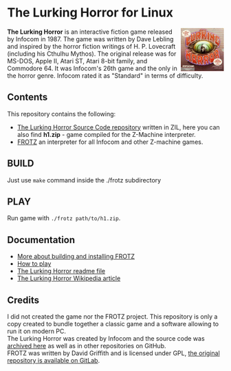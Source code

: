 # The Lurking Horror for Linux

<img align="right" width="100" height="100" src="https://github.com/przem360/The-Lurking-Horror/blob/master/Lurking_Horror_box_art.jpg?raw=true"> **The Lurking Horror** is an interactive fiction game released by Infocom in 1987. The game was written by Dave Lebling and inspired by the horror fiction writings of H. P. Lovecraft (including his Cthulhu Mythos). The original release was for MS-DOS, Apple II, Atari ST, Atari 8-bit family, and Commodore 64. It was Infocom's 26th game and the only in the horror genre. Infocom rated it as "Standard" in terms of difficulty.

## Contents

This repository contains the following:  
  
 - [The Lurking Horror Source Code repository](https://github.com/historicalsource/lurkinghorror) written in ZIL, here you can also find **h1.zip** - game compiled for the Z-Machine interpreter.  
 - [FROTZ](https://gitlab.com/DavidGriffith/frotz) an interpreter for all Infocom and other Z-machine games.
   
## BUILD
  
Just use `make` command inside the ./frotz subdirectory  
  
## PLAY

Run game with `./frotz path/to/h1.zip`.  
  
## Documentation
  
 - [More about building and installing FROTZ](https://github.com/przem360/The-Lurking-Horror/blob/master/frotz/INSTALL)
 - [How to play](https://github.com/przem360/The-Lurking-Horror/blob/master/frotz/HOW_TO_PLAY)
 - [The Lurking Horror readme file](https://github.com/przem360/The-Lurking-Horror/blob/master/lurkinghorror/README.md)
 - [The Lurking Horror Wikipedia article](https://en.wikipedia.org/wiki/The_Lurking_Horror)

## Credits
  
I did not created the game nor the FROTZ project. This repository is only a copy created to bundle together a classic game and a software allowing to run it on modern PC.  
The Lurking Horror was created by Infocom and the source code was [archived here](https://github.com/historicalsource/lurkinghorror) as well as in other repositories on GitHub.  
FROTZ was written by David Griffith and is licensed under GPL, [the original repository is available on GitLab](https://gitlab.com/DavidGriffith/frotz).